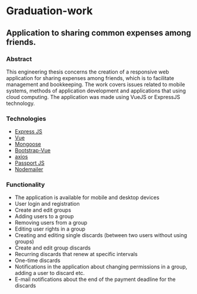# Graduation-work
## Application to sharing common expenses among friends.

### Abstract
This engineering thesis concerns the creation of a responsive web application for sharing 
expenses among friends, which is to facilitate management and bookkeeping. The work covers 
issues related to mobile systems, methods of application development and applications that
using cloud computing. The application was made using VueJS or ExpressJS technology.

### Technologies
* [Express JS](https://expressjs.com/)
* [Vue](https://vuejs.org/)
* [Mongoose](https://mongoosejs.com/)
* [Bootstrap-Vue](https://bootstrap-vue.org/)
* [axios](https://axios-http.com/docs/intro)
* [Passport JS](https://www.passportjs.org/)
* [Nodemailer](https://nodemailer.com/about/)

### Functionality
* The application is available for mobile and desktop devices
* User login and registration
* Create and edit groups
* Adding users to a group
* Removing users from a group
* Editing user rights in a group
* Creating and editing single discards (between two users without using
groups)
* Create and edit group discards
* Recurring discards that renew at specific intervals
* One-time discards
* Notifications in the application about changing permissions in a group, adding a user to
discard etc.
* E-mail notifications about the end of the payment deadline for the discards
